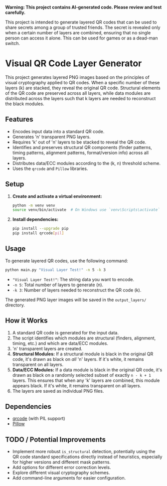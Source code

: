 **Warning: This project contains AI-generated code. Please review and test carefully.**

This project is intended to generate layered QR codes that can be used to share secrets among a group of trusted friends. The secret is revealed only when a certain number of layers are combined, ensuring that no single person can access it alone. This can be used for games or as a dead-man switch.

# Visual QR Code Layer Generator

This project generates layered PNG images based on the principles of visual cryptography applied to QR codes. When a specific number of these layers (k) are stacked, they reveal the original QR code. Structural elements of the QR code are preserved across all layers, while data modules are distributed across the layers such that k layers are needed to reconstruct the black modules.

## Features

*   Encodes input data into a standard QR code.
*   Generates 'n' transparent PNG layers.
*   Requires 'k' out of 'n' layers to be stacked to reveal the QR code.
*   Identifies and preserves structural QR components (finder patterns, timing patterns, alignment patterns, format/version info) across all layers.
*   Distributes data/ECC modules according to the (k, n) threshold scheme.
*   Uses the `qrcode` and `Pillow` libraries.

## Setup

1.  **Create and activate a virtual environment:**
    ```bash
    python -m venv venv
    source venv/bin/activate  # On Windows use `venv\Scripts\activate`
    ```

2.  **Install dependencies:**
    ```bash
    pip install --upgrade pip
    pip install qrcode[pil]
    ```

## Usage

To generate layered QR codes, use the following command:

```bash
python main.py "Visual Layer Test!" -n 5 -k 3
```

*   `"Visual Layer Test!"`: The string data you want to encode.
*   `-n 5`: Total number of layers to generate (n).
*   `-k 3`: Number of layers needed to reconstruct the QR code (k).

The generated PNG layer images will be saved in the `output_layers/` directory.

## How it Works

1.  A standard QR code is generated for the input data.
2.  The script identifies which modules are structural (finders, alignment, timing, etc.) and which are data/ECC modules.
3.  'n' transparent layers are created.
4.  **Structural Modules:** If a structural module is black in the original QR code, it's drawn as black on *all* 'n' layers. If it's white, it remains transparent on all layers.
5.  **Data/ECC Modules:** If a data module is black in the original QR code, it's drawn as black on a randomly selected subset of exactly `n - k + 1` layers. This ensures that when any 'k' layers are combined, this module appears black. If it's white, it remains transparent on all layers.
6.  The layers are saved as individual PNG files.

## Dependencies

*   [qrcode](https://pypi.org/project/qrcode/) (with PIL support)
*   [Pillow](https://pypi.org/project/Pillow/)

## TODO / Potential Improvements

*   Implement more robust `is_structural` detection, potentially using the QR code standard specifications directly instead of heuristics, especially for higher versions and different mask patterns.
*   Add options for different error correction levels.
*   Explore different visual cryptography schemes.
*   Add command-line arguments for easier configuration.

